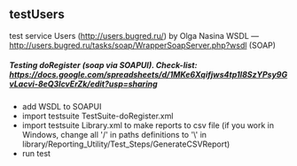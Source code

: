 ## testUsers
test service Users (http://users.bugred.ru/) by Olga Nasina
WSDL — http://users.bugred.ru/tasks/soap/WrapperSoapServer.php?wsdl (SOAP)
##### Testing doRegister (soap via SOAPUI). Check-list: https://docs.google.com/spreadsheets/d/1MKe6Xqifjws4tp1I8SzYPsy9GvLacvi-8eQ3lcvErZk/edit?usp=sharing
- add WSDL to SOAPUI
- import testsuite TestSuite-doRegister.xml 
- import testsuite Library.xml to make reports to csv file (if you work in Windows, change all '/' in paths definitions to '\\' in library/Reporting_Utility/Test_Steps/GenerateCSVReport)
- run test
